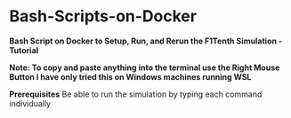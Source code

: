 # Bash-Scripts-on-Docker

**Bash Script on Docker to Setup, Run, and Rerun the F1Tenth Simulation - Tutorial**

**Note: To copy and paste anything into the terminal use the Right Mouse Button  I have only tried this on Windows machines running WSL**

**Prerequisites**
Be able to run the simulation by typing each command individually

